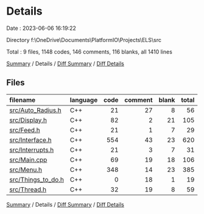 # Details

Date : 2023-06-06 16:19:22

Directory f:\\OneDrive\\Documents\\PlatformIO\\Projects\\ELS\\src

Total : 9 files,  1148 codes, 146 comments, 116 blanks, all 1410 lines

[Summary](results.md) / Details / [Diff Summary](diff.md) / [Diff Details](diff-details.md)

## Files
| filename | language | code | comment | blank | total |
| :--- | :--- | ---: | ---: | ---: | ---: |
| [src/Auto_Radius.h](/src/Auto_Radius.h) | C++ | 21 | 27 | 8 | 56 |
| [src/Display.h](/src/Display.h) | C++ | 82 | 2 | 21 | 105 |
| [src/Feed.h](/src/Feed.h) | C++ | 21 | 1 | 7 | 29 |
| [src/Interface.h](/src/Interface.h) | C++ | 554 | 43 | 23 | 620 |
| [src/Interrupts.h](/src/Interrupts.h) | C++ | 21 | 3 | 7 | 31 |
| [src/Main.cpp](/src/Main.cpp) | C++ | 69 | 19 | 18 | 106 |
| [src/Menu.h](/src/Menu.h) | C++ | 348 | 14 | 23 | 385 |
| [src/Things_to_do.h](/src/Things_to_do.h) | C++ | 0 | 18 | 1 | 19 |
| [src/Thread.h](/src/Thread.h) | C++ | 32 | 19 | 8 | 59 |

[Summary](results.md) / Details / [Diff Summary](diff.md) / [Diff Details](diff-details.md)